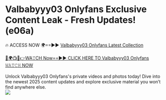 # Valbabyyy03 Onlyfans Exclusive Content Leak - Fresh Updates! (e06a)

🔥 ACCESS NOW 🌍==►► <a href="https://tinyurl.com/kvy9nzfs" rel="nofollow">Valbabyyy03 Onlyfans Latest Collection</a>
<br><br>
[🔴🌍📺📱👉WA𝚃CH Now==►► CLICK HERE TO Valbabyyy03 Onlyfans 𝚆𝙰𝚃𝙲𝙷 NOW](https://tinyurl.com/kvy9nzfs)
<br><br>
Unlock Valbabyyy03 Onlyfans's private videos and photos today! Dive into the newest 2025 content updates and explore exclusive material you won’t find anywhere else.
<br>
<a href="https://tinyurl.com/kvy9nzfs" rel="nofollow" data-target="animated-image.originalLink"><img src="https://camo.githubusercontent.com/8a4f000d20f83aca3bf7ec5f350d767afa0574a8a352519fd8cfa583a6f93a33/68747470733a2f2f692e696d6775722e636f6d2f644a486b345a712e676966" data-canonical-src="https://i.imgur.com/dJHk4Zq.gif" style="max-width: 100%; display: inline-block;" data-target="animated-image.originalImage"></a>
<br>
